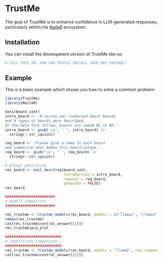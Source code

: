 
# TrustMe

<!-- badges: start -->
<!-- badges: end -->

The goal of TrustMe is to enhance confidence in LLM-generated responses, particularly within
the [NaileR](https://cran.r-project.org/web/packages/NaileR/index.html) ecosystem.

## Installation

You can install the development version of TrustMe like so:

``` r
# FILL THIS IN! HOW CAN PEOPLE INSTALL YOUR DEV PACKAGE?
```

## Example

This is a basic example which shows you how to solve a common problem:

``` r
library(TrustMe)
library(NaileR)

data(beard_cont)
intro_beard <- 'A survey was conducted about beards
and 8 types of beards were described.
In the data that follow, beards are named B1 to B8.'
intro_beard <- gsub('\n', ' ', intro_beard) |>
  stringr::str_squish()

req_beard <- 'Please give a name to each beard
and summarize what makes this beard unique.'
req_beard <- gsub('\n', ' ', req_beard) |>
  stringr::str_squish()

# prompt generation
res_beard <- nail_descfreq(beard_cont,
                           introduction = intro_beard,
                           request = req_beard,
                           generate = FALSE)
res_beard

#######################
# models comparison
#######################

res_trustme <- trustme_models(res_beard, models = c("llama2", "llama3", "llama3.1","mistral"))
names(res_trustme)
cat(res_trustme$central_answer[[1]])
res_trustme$pca_plot

##########################
# repetitions comparison
##########################
res_trustme <- trustme_models(res_beard, models = "llama2", num_repeats = 5)
cat(res_trustme$central_answer[[1]])

```

